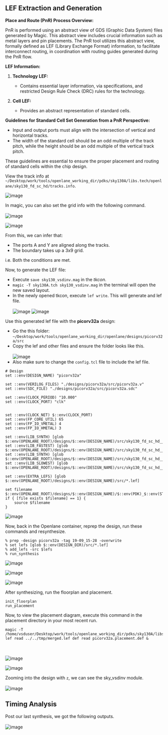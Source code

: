 ## LEF Extraction and Generation

**Place and Route (PnR) Process Overview:**

PnR is performed using an abstract view of GDS (Graphic Data System) files generated by Magic. This abstract view includes crucial information such as metal layers and pin placements. 
The PnR tool utilizes this abstract view, formally defined as LEF (Library Exchange Format) information, to facilitate interconnect routing, in coordination with routing guides generated during the PnR flow.

**LEF Information:**

1. **Technology LEF:**
   - Contains essential layer information, via specifications, and restricted Design Rule Check (DRC) rules for the technology.

2. **Cell LEF:**
   - Provides an abstract representation of standard cells.

**Guidelines for Standard Cell Set Generation from a PnR Perspective:**

- Input and output ports must align with the intersection of vertical and horizontal tracks.
- The width of the standard cell should be an odd multiple of the track pitch, while the height should be an odd multiple of the vertical track pitch.

These guidelines are essential to ensure the proper placement and routing of standard cells within the chip design.

View the track info at ```~/Desktop/work/tools/openlane_working_dir/pdks/sky130A/libs.tech/openlane/sky130_fd_sc_hd/tracks.info```.

![image](https://github.com/Advaith-RN/pes_PhysicalDesignExploration/assets/77977360/0a3589a9-d3c1-4b27-acd0-cb402ec4e75e)

In magic, you can also set the grid info with the following command. <br><br>
![image](https://github.com/Advaith-RN/pes_PhysicalDesignExploration/assets/77977360/c89ccab6-074a-4a3e-8556-3a4e63dacecd)

![image](https://github.com/Advaith-RN/pes_PhysicalDesignExploration/assets/77977360/f4d3e44e-64a5-4ba2-889f-ac700e0d6d8d)

From this, we can infer that:
- The ports A and Y are aligned along the tracks.
- The boundary takes up a 3x9 grid.

i.e. Both the conditions are met.

Now, to generate the LEF file:
- Execute ```save sky130_vsdinv.mag``` in the _tkcon_.
- ```magic -T sky130A.tch sky130_vsdinv.mag``` in the terminal will open the new saved layout.
- In the newly opened tkcon, execute ```lef write```. This will generate and lef file. <br><br>
![image](https://github.com/Advaith-RN/pes_PhysicalDesignExploration/assets/77977360/5d859ecd-8b68-4bc6-892c-ea551ca008ab)
![image](https://github.com/Advaith-RN/pes_PhysicalDesignExploration/assets/77977360/b6af3bc8-6c5d-4730-aef0-1894243fbb8c)

Use this generated lef file with the **picorv32a** design:
- Go the this folder: ```~/Desktop/work/tools/openlane_working_dir/openlane/designs/picorv32a/src```
- Copy the lef and other files and ensure the folder looks like this.
<br><br>
![image](https://github.com/Advaith-RN/pes_PhysicalDesignExploration/assets/77977360/427500d5-de5f-4d29-b44d-a36e0ec1238d)
- Also make sure to change the ```config.tcl``` file to include the lef file.
```
# Design
set ::env(DESIGN_NAME) "picorv32a"

set ::env(VERILOG_FILES) "./designs/picorv32a/src/picorv32a.v"
set ::env(SDC_FILE) "./designs/picorv32a/src/picorv32a.sdc"

set ::env(CLOCK_PERIOD) "10.000"
set ::env(CLOCK_PORT) "clk"


set ::env(CLOCK_NET) $::env(CLOCK_PORT)
set ::env(FP_CORE_UTIL) 65
set ::env(FP_IO_VMETAL) 4
set ::env(FP_IO_HMETAL) 3

set ::env(LIB_SYNTH) [glob $::env(OPENLANE_ROOT)/designs/$::env(DESIGN_NAME)/src/sky130_fd_sc_hd__typical.lib]
set ::env(LIB_FASTEST) [glob $::env(OPENLANE_ROOT)/designs/$::env(DESIGN_NAME)/src/sky130_fd_sc_hd__fast.lib]
set ::env(LIB_SYNTH) [glob $::env(OPENLANE_ROOT)/designs/$::env(DESIGN_NAME)/src/sky130_fd_sc_hd__typical.lib]
set ::env(LIB_SLOWEST) [glob $::env(OPENLANE_ROOT)/designs/$::env(DESIGN_NAME)/src/sky130_fd_sc_hd__slow.lib]

set ::env(EXTRA_LEFS) [glob $::env(OPENLANE_ROOT)/designs/$::env(DESIGN_NAME)/src/*.lef]

set filename $::env(OPENLANE_ROOT)/designs/$::env(DESIGN_NAME)/$::env(PDK)_$::env(STD_CELL_LIBRARY)_config.tcl
if { [file exists $filename] == 1} {
	source $filename
}
```
![image](https://github.com/Advaith-RN/pes_PhysicalDesignExploration/assets/77977360/70cc8387-2c4f-4419-8bad-588b27a03d0a)

Now, back in the Openlane container, reprep the design, run these commands and resynthesize.
```
% prep -design picorv32a -tag 19-09_15-28 -overwrite
% set lefs [glob $::env(DESIGN_DIR)/src/*.lef]
% add_lefs -src $lefs
% run_synthesis
```
![image](https://github.com/Advaith-RN/pes_PhysicalDesignExploration/assets/77977360/d01521c2-3c8d-4a5c-9318-3293f14e0536)

![image](https://github.com/Advaith-RN/pes_PhysicalDesignExploration/assets/77977360/2e49ced3-5d00-4d5f-83f1-22bfc82bea59)

![image](https://github.com/Advaith-RN/pes_PhysicalDesignExploration/assets/77977360/631107ab-bebb-4e52-99c5-a73f4d8c7d72)

After synthesizing, run the floorplan and placement.
```
init_floorplan
run_placement
```
Now, to view the placement diagram, execute this command in the placement directory in your most recent run.
```
magic -T /home/vsduser/Desktop/work/tools/openlane_working_dir/pdks/sky130A/libs.tech/magic/sky130A.tech lef read ../../tmp/merged.lef def read picorv32a.placement.def &
```
<br><br>
![image](https://github.com/Advaith-RN/pes_PhysicalDesignExploration/assets/77977360/b0d8dafd-8132-4b7f-8d68-4ecba548e6de)


![image](https://github.com/Advaith-RN/pes_PhysicalDesignExploration/assets/77977360/298c5590-a9d7-4128-ba86-9522964e61aa)

Zooming into the design with ```z```, we can see the sky_vsdinv module.<br><br>
![image](https://github.com/Advaith-RN/pes_PhysicalDesignExploration/assets/77977360/071add14-1a99-49db-a6ac-fc2d35b25d23)

## Timing Analysis
Post our last synthesis, we got the following outputs.<br><br>
![image](https://github.com/Advaith-RN/pes_PhysicalDesignExploration/assets/77977360/eb0da6d0-5d3d-4663-b0fc-ae55112e37a0)




